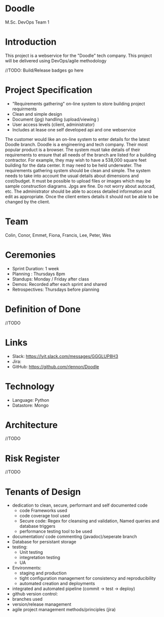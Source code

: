 # Doodle

M.Sc. DevOps Team 1

# Introduction

This project is a webservice for the "Doodle" tech company. This project will be delivered using DevOps/agile methodology

//TODO: Build/Release badges go here

# Project Specification

- "Requirements gathering" on-line system to store building project requirments
- Clean and simple design
- Document (jpg) handling (upload/viewing )
- User access levels (client, administrator)
- Includes at lease one self developed api and one webservice 

The customer would like an on-line system to enter details for the latest Doodle branch. Doodle is a
engineering and tech company. Their most popular product is a browser. The system must take details
of their requirements to ensure that all needs of the branch are listed for a building contractor. For
example, they may wish to have a 538,000 square feet building for the data center. It may need to be
held underwater. The requirements gathering system should be clean and simple. The system needs
to take into account the usual details about dimensions and cost/budget. It must be possible to upload
files or images which may be sample construction diagrams. Jpgs are fine. Do not worry about autocad,
etc. The administrator should be able to access detailed information and edit as appropriate. Once
the client enters details it should not be able to be changed by the client.

# Team

Colin, Conor, Emmet, Fiona, Francis, Lee, Peter, Wes

# Ceremonies

 - Sprint Duration: 1 week
 - Planning : Thursdays 8pm
 - Standups: Monday / Friday after class
 - Demos: Recorded after each sprint and shared
 - Retrospectives: Thursdays before planning

# Definition of Done

//TODO

# Links

- Slack: https://lyit.slack.com/messages/GGGLUP8H3
- Jira: 
- GitHub: https://github.com/rlennon/Doodle

# Technology

- Language: Python
- Datastore: Mongo

# Architecture

//TODO

# Risk Register

//TODO

# Tenants of Design

- dedication to clean, secure, performant and self documented code
  - code Frameworks used
  - code coverage tool used
  - Secure code: Regex for cleansing and validation, Named queries and database triggers
  - performance testing tool to be used
- documentation/ code commenting (javadoc)/seperate branch
- Database for persistant storage
- testing:
  - Unit testing
  - integretation testing
  - UA
 - Environments:
    - staging and production
    - tight configuration management for consistency and reproducibility
    - automated creation and deployments
 - integrated and automated pipeline (commit -> test -> deploy)
 - github version control:
  - branches used
  - version/release management
 - agile project management methods/principles (jira)
